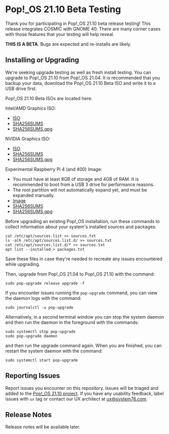 # Pop!\_OS 21.10 Beta Testing

Thank you for participating in Pop!\_OS 21.10 beta release testing! This release integrates COSMIC with GNOME 40. There are many corner cases with those features that your testing will help reveal.

**THIS IS A BETA**. Bugs are expected and re-installs are likely.

## Installing or Upgrading

We're seeking upgrade testing as well as fresh install testing. You can upgrade to Pop!\_OS 21.10 from Pop!\_OS 21.04. It is recommended that you backup your data, download the Pop!\_OS 21.10 Beta ISO and write it to a USB drive first.

Pop!\_OS 21.10 Beta ISOs are located here:

Intel/AMD Graphics ISO:
- [ISO](https://pop-iso.sfo2.cdn.digitaloceanspaces.com/21.10/amd64/intel/3/pop-os_21.10_amd64_intel_3.iso)
- [SHA256SUMS](https://pop-iso.sfo2.cdn.digitaloceanspaces.com/21.10/amd64/intel/3/SHA256SUMS)
- [SHA256SUMS.gpg](https://pop-iso.sfo2.cdn.digitaloceanspaces.com/21.10/amd64/intel/3/SHA256SUMS.gpg)

NVIDIA Graphics ISO:
- [ISO](https://pop-iso.sfo2.cdn.digitaloceanspaces.com/21.10/amd64/nvidia/3/pop-os_21.10_amd64_nvidia_3.iso)
- [SHA256SUMS](https://pop-iso.sfo2.cdn.digitaloceanspaces.com/21.10/amd64/nvidia/3/SHA256SUMS)
- [SHA256SUMS.gpg](https://pop-iso.sfo2.cdn.digitaloceanspaces.com/21.10/amd64/nvidia/3/SHA256SUMS.gpg)

Experimental Raspberry Pi 4 (and 400) Image:
- You must have at least 8GB of storage and 4GB of RAM. It is recommended to boot from a USB 3 drive for performance reasons.
- The root partition will not automatically expand yet, and must be expanded manually.
- [Image](http://pop-iso.sfo2.digitaloceanspaces.com/21.10/arm64/raspi/7/pop-os_21.10_arm64_raspi_7.img.xz)
- [SHA256SUMS](http://pop-iso.sfo2.digitaloceanspaces.com/21.10/arm64/raspi/7/SHA256SUMS)
- [SHA256SUMS.gpg](http://pop-iso.sfo2.digitaloceanspaces.com/21.10/arm64/raspi/7/SHA256SUMS.gpg)

Before upgrading an existing Pop!\_OS installation, run these commands to collect information about your system's installed sources and packages:
```
cat /etc/apt/sources.list >> sources.txt
ls -alh /etc/apt/sources.list.d/ >> sources.txt
cat /etc/apt/sources.list.d/* >> sources.txt
apt list --installed > packages.txt
```
Save these files in case they're needed to recreate any issues encountered while upgrading.

Then, upgrade from Pop!\_OS 21.04 to Pop!\_OS 21.10 with the command:
```
sudo pop-upgrade release upgrade -f
```

If you encounter issues running the `pop-upgrade` command, you can view the daemon logs with the command:

```
sudo journalctl -u pop-upgrade
```

Alternatively, in a second terminal window you can stop the system daemon and then run the daemon in the foreground with the commands:

```
sudo systemctl stop pop-upgrade
sudo pop-upgrade daemon
```
and then run the upgrade command again. When you are finished, you can restart the system daemon with the command:

```
sudo systemctl start pop-upgrade
```

## Reporting Issues

Report issues you encounter on this repository. Issues will be triaged and added to the [Pop!\_OS 21.10 project](https://github.com/orgs/pop-os/projects/16). If you have any usability feedback, label issues with `ux` tag or contact our UX architect at ux@system76.com.

## Release Notes

Release notes will be available later.
